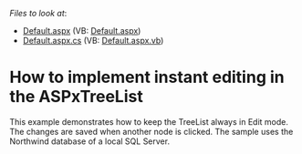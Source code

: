 <!-- default file list -->
*Files to look at*:

* [Default.aspx](./CS/Default.aspx) (VB: [Default.aspx](./VB/Default.aspx))
* [Default.aspx.cs](./CS/Default.aspx.cs) (VB: [Default.aspx.vb](./VB/Default.aspx.vb))
<!-- default file list end -->
# How to implement instant editing in the ASPxTreeList


<p>This example demonstrates how to keep the TreeList always in Edit mode. The changes are saved when another node is clicked. The sample uses the Northwind database of a local SQL Server.</p>

<br/>



